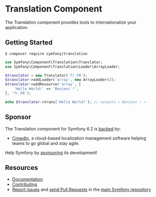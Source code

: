 Translation Component
=====================

The Translation component provides tools to internationalize your application.

Getting Started
---------------

```
$ composer require symfony/translation
```

```php
use Symfony\Component\Translation\Translator;
use Symfony\Component\Translation\Loader\ArrayLoader;

$translator = new Translator('fr_FR');
$translator->addLoader('array', new ArrayLoader());
$translator->addResource('array', [
    'Hello World!' => 'Bonjour !',
], 'fr_FR');

echo $translator->trans('Hello World!'); // outputs « Bonjour ! »
```

Sponsor
-------

The Translation component for Symfony 6.2 is [backed][1] by:

 * [Crowdin][2], a cloud-based localization management software helping teams to go global and stay agile.

Help Symfony by [sponsoring][3] its development!

Resources
---------

 * [Documentation](https://symfony.com/doc/current/translation.html)
 * [Contributing](https://symfony.com/doc/current/contributing/index.html)
 * [Report issues](https://github.com/symfony/symfony/issues) and
   [send Pull Requests](https://github.com/symfony/symfony/pulls)
   in the [main Symfony repository](https://github.com/symfony/symfony)

[1]: https://symfony.com/backers
[2]: https://crowdin.com
[3]: https://symfony.com/sponsor
